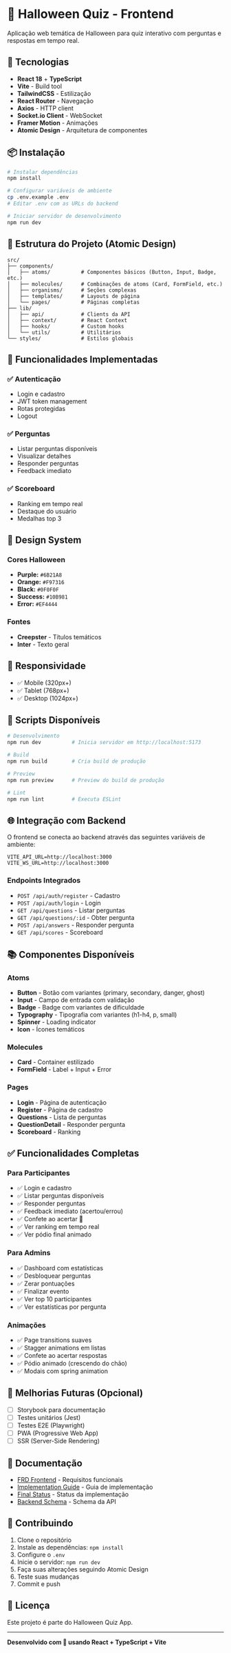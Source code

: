 # 🎃 Halloween Quiz - Frontend

Aplicação web temática de Halloween para quiz interativo com perguntas e respostas em tempo real.

## 🚀 Tecnologias

- **React 18** + **TypeScript**
- **Vite** - Build tool
- **TailwindCSS** - Estilização
- **React Router** - Navegação
- **Axios** - HTTP client
- **Socket.io Client** - WebSocket
- **Framer Motion** - Animações
- **Atomic Design** - Arquitetura de componentes

## 📦 Instalação

```bash
# Instalar dependências
npm install

# Configurar variáveis de ambiente
cp .env.example .env
# Editar .env com as URLs do backend

# Iniciar servidor de desenvolvimento
npm run dev
```

## 🎨 Estrutura do Projeto (Atomic Design)

```
src/
├── components/
│   ├── atoms/          # Componentes básicos (Button, Input, Badge, etc.)
│   ├── molecules/      # Combinações de atoms (Card, FormField, etc.)
│   ├── organisms/      # Seções complexas
│   ├── templates/      # Layouts de página
│   └── pages/          # Páginas completas
├── lib/
│   ├── api/            # Clients da API
│   ├── context/        # React Context
│   ├── hooks/          # Custom hooks
│   └── utils/          # Utilitários
└── styles/             # Estilos globais
```

## 🎯 Funcionalidades Implementadas

### ✅ Autenticação
- Login e cadastro
- JWT token management
- Rotas protegidas
- Logout

### ✅ Perguntas
- Listar perguntas disponíveis
- Visualizar detalhes
- Responder perguntas
- Feedback imediato

### ✅ Scoreboard
- Ranking em tempo real
- Destaque do usuário
- Medalhas top 3

## 🎨 Design System

### Cores Halloween
- **Purple:** `#6B21A8`
- **Orange:** `#F97316`
- **Black:** `#0F0F0F`
- **Success:** `#10B981`
- **Error:** `#EF4444`

### Fontes
- **Creepster** - Títulos temáticos
- **Inter** - Texto geral

## 📱 Responsividade

- ✅ Mobile (320px+)
- ✅ Tablet (768px+)
- ✅ Desktop (1024px+)

## 🔧 Scripts Disponíveis

```bash
# Desenvolvimento
npm run dev          # Inicia servidor em http://localhost:5173

# Build
npm run build        # Cria build de produção

# Preview
npm run preview      # Preview do build de produção

# Lint
npm run lint         # Executa ESLint
```

## 🌐 Integração com Backend

O frontend se conecta ao backend através das seguintes variáveis de ambiente:

```env
VITE_API_URL=http://localhost:3000
VITE_WS_URL=http://localhost:3000
```

### Endpoints Integrados
- `POST /api/auth/register` - Cadastro
- `POST /api/auth/login` - Login
- `GET /api/questions` - Listar perguntas
- `GET /api/questions/:id` - Obter pergunta
- `POST /api/answers` - Responder pergunta
- `GET /api/scores` - Scoreboard

## 📚 Componentes Disponíveis

### Atoms
- **Button** - Botão com variantes (primary, secondary, danger, ghost)
- **Input** - Campo de entrada com validação
- **Badge** - Badge com variantes de dificuldade
- **Typography** - Tipografia com variantes (h1-h4, p, small)
- **Spinner** - Loading indicator
- **Icon** - Ícones temáticos

### Molecules
- **Card** - Container estilizado
- **FormField** - Label + Input + Error

### Pages
- **Login** - Página de autenticação
- **Register** - Página de cadastro
- **Questions** - Lista de perguntas
- **QuestionDetail** - Responder pergunta
- **Scoreboard** - Ranking

## ✅ Funcionalidades Completas

### Para Participantes
- ✅ Login e cadastro
- ✅ Listar perguntas disponíveis
- ✅ Responder perguntas
- ✅ Feedback imediato (acertou/errou)
- ✅ Confete ao acertar 🎉
- ✅ Ver ranking em tempo real
- ✅ Ver pódio final animado

### Para Admins
- ✅ Dashboard com estatísticas
- ✅ Desbloquear perguntas
- ✅ Zerar pontuações
- ✅ Finalizar evento
- ✅ Ver top 10 participantes
- ✅ Ver estatísticas por pergunta

### Animações
- ✅ Page transitions suaves
- ✅ Stagger animations em listas
- ✅ Confete ao acertar respostas
- ✅ Pódio animado (crescendo do chão)
- ✅ Modais com spring animation

## 🎯 Melhorias Futuras (Opcional)

- [ ] Storybook para documentação
- [ ] Testes unitários (Jest)
- [ ] Testes E2E (Playwright)
- [ ] PWA (Progressive Web App)
- [ ] SSR (Server-Side Rendering)

## 📝 Documentação

- [FRD Frontend](./docs/frontend-frd.md) - Requisitos funcionais
- [Implementation Guide](./docs/IMPLEMENTATION_GUIDE.md) - Guia de implementação
- [Final Status](./docs/FINAL_STATUS.md) - Status da implementação
- [Backend Schema](./docs/back-schema.md) - Schema da API

## 🤝 Contribuindo

1. Clone o repositório
2. Instale as dependências: `npm install`
3. Configure o `.env`
4. Inicie o servidor: `npm run dev`
5. Faça suas alterações seguindo Atomic Design
6. Teste suas mudanças
7. Commit e push

## 📄 Licença

Este projeto é parte do Halloween Quiz App.

---

**Desenvolvido com 🎃 usando React + TypeScript + Vite**
